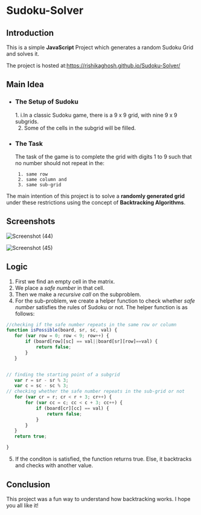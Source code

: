 # Sudoku-Solver
## Introduction
This is a simple **JavaScript** Project which generates a random Sudoku Grid and solves it.

The project is hosted at:https://rishikaghosh.github.io/Sudoku-Solver/
## Main Idea
- <h3>The Setup of Sudoku</h3>
  1. i.In a classic Sudoku game, there is a 9 x 9 grid, with nine 9 x 9 subgrids.
  
  2. Some of the cells in the subgrid will be filled.
  
- <h3>The Task</h3>
     The task of the game is to complete the grid with digits 1 to 9 such that no number should not repeat in the:
     
       1. same row
       2. same column and 
       3. same sub-grid
 The main intention of this project is to solve a **randomly generated grid** under these restrictions using the concept of **Backtracking Algorithms**.
        


## Screenshots

![Screenshot (44)](https://user-images.githubusercontent.com/58912231/106581330-bf92b880-6568-11eb-885a-90a726d220ff.png)

![Screenshot (45)](https://user-images.githubusercontent.com/58912231/106581832-4f386700-6569-11eb-92e6-ee40e39719d8.png)

## Logic
 1. First we find an empty cell in the matrix.
 2. We place a _safe number_ in that cell.
 3. Then we make a _recursive call_ on the subproblem.
 4. For the sub-problem, we create a helper function to check whether _safe number_ satisfies the rules of Sudoku or not. The helper function is as follows:
 ``` javascript
 //checking if the safe number repeats in the same row or column
 function isPossible(board, sr, sc, val) {
    for (var row = 0; row < 9; row++) {
        if (board[row][sc] == val||board[sr][row]==val) {
            return false;
        }
    }


// finding the starting point of a subgrid
    var r = sr - sr % 3;
    var c = sc - sc % 3;
// checking whether the safe number repeats in the sub-grid or not  
    for (var cr = r; cr < r + 3; cr++) {
        for (var cc = c; cc < c + 3; cc++) {
            if (board[cr][cc] == val) {
                return false;
            }
        }
    }
    return true;

}
```
5. If the conditon is satisfied, the function returns true. Else, it backtracks and checks with another value.
## Conclusion
This project was a fun way to understand how backtracking works.
I hope you all like it!
